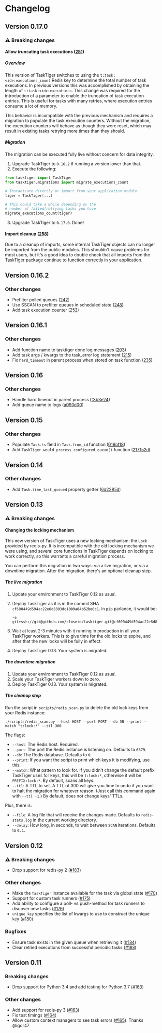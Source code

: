 # Changelog

## Version 0.17.0

### ⚠️ Breaking changes

#### Allow truncating task executions ([251](https://github.com/closeio/tasktiger/pull/251))

##### Overview

This version of TaskTiger switches to using the `t:task:<id>:executions_count` Redis key to determine the total number of task executions. In previous versions this was accomplished by obtaining the length of `t:task:<id>:executions`. This change was required for the introduction of a parameter to enable the truncation of task execution entries. This is useful for tasks with many retries, where execution entries consume a lot of memory.

This behavior is incompatible with the previous mechanism and requires a migration to populate the task execution counters.
Without the migration, the execution counters will behave as though they were reset, which may result in existing tasks retrying more times than they should.

##### Migration

The migration can be executed fully live without concern for data integrity.

1. Upgrade TaskTiger to `0.16.2` if running a version lower than that.
2. Execute the following:
```py
from tasktiger import TaskTiger
from tasktiger.migrations import migrate_executions_count

# Instantiate directly or import from your application module
tiger = TaskTiger(...)

# This could take a while depending on the
# number of failed/retrying tasks you have
migrate_executions_count(tiger)
```
3. Upgrade TaskTiger to `0.17.0`. Done!

#### Import cleanup ([258](https://github.com/closeio/tasktiger/pull/258))

Due to a cleanup of imports, some internal TaskTiger objects can no longer be imported from the public modules. This shouldn't cause problems for most users, but it's a good idea to double check that all imports from the TaskTiger package continue to function correctly in your application.

## Version 0.16.2

### Other changes

* Prefilter polled queues ([242](https://github.com/closeio/tasktiger/pull/242))
* Use SSCAN to prefilter queues in scheduled state ([248](https://github.com/closeio/tasktiger/pull/248))
* Add task execution counter ([252](https://github.com/closeio/tasktiger/pull/252))

## Version 0.16.1

### Other changes

* Add function name to tasktiger done log messages ([203](https://github.com/closeio/tasktiger/pull/203))
* Add task args / kwargs to the task_error log statement ([215](https://github.com/closeio/tasktiger/pull/215))
* Fix `hard_timeout` in parent process when stored on task function ([235](https://github.com/closeio/tasktiger/pull/235))

## Version 0.16

### Other changes

* Handle hard timeout in parent process ([f3b3e24](https://github.com/closeio/tasktiger/commit/f3b3e24485497a2b87281a1b809966bcb525c5fc))
* Add queue name to logs ([a090d00](https://github.com/closeio/tasktiger/commit/a090d00bca496082f149f2187b026ff96a0d4fac))

## Version 0.15

### Other changes

* Populate `Task.ts` field in `Task.from_id` function ([019bf18](https://github.com/closeio/tasktiger/commit/019bf189c9622b299691dbe3b71cefa0bf2ee8dc))
* Add `TaskTiger.would_process_configured_queue()` function  ([217152d](https://github.com/closeio/tasktiger/commit/217152d16ff21a87b70643a0a2571efc91c0aeb9))

## Version 0.14

### Other changes

* Add `Task.time_last_queued` property getter ([6d2285d](https://github.com/closeio/tasktiger/commit/6d2285da5bd5f82455765e6b132594d4ceab2d82))

## Version 0.13

### ⚠️ Breaking changes

#### Changing the locking mechanism

This new version of TaskTiger uses a new locking mechanism: the `Lock` provided by redis-py. It is incompatible with the old locking mechanism we were using, and several core functions in TaskTiger depends on locking to work correctly, so this warrants a careful migration process.

You can perform this migration in two ways: via a live migration, or via a downtime migration. After the migration, there's an optional cleanup step.

##### The live migration

1. Update your environment to TaskTiger 0.12 as usual.
1. Deploy TaskTiger as it is in the commit SHA `cf600449d594ac22e6d8393dc1009a84b52be0c1`. In `pip` parlance, it would be:

       -e git+ssh://git@github.com/closeio/tasktiger.git@cf600449d594ac22e6d8393dc1009a84b52be0c1#egg=tasktiger

1. Wait at least 2-3 minutes with it running in production in all your TaskTiger workers. This is to give time for the old locks to expire, and after that the new locks will be fully in effect.
1. Deploy TaskTiger 0.13. Your system is migrated.

##### The downtime migration

1. Update your environment to TaskTiger 0.12 as usual.
1. Scale your TaskTiger workers down to zero.
1. Deploy TaskTiger 0.13. Your system is migrated.

##### The cleanup step

Run the script in `scripts/redis_scan.py` to delete the old lock keys from your Redis instance:

    ./scripts/redis_scan.py --host HOST --port PORT --db DB --print --match "t:lock:*" --ttl 300

The flags:

- `--host`: The Redis host. Required.
- `--port`: The port the Redis instance is listening on. Defaults to `6379`.
- `--db`: The Redis database. Defaults to `0`.
- `--print`: If you want the script to print which keys it is modifying, use this.
- `--match`: What pattern to look for. If you didn't change the default prefix TaskTiger uses for keys, this will be `t:lock:*`, otherwise it will be `PREFIX:lock:*`. By default, scans all keys.
- `--ttl`: A TTL to set. A TTL of 300 will give you time to undo if you want to halt the migration for whatever reason. (Just call this command again with `--ttl -1`.) By default, does not change keys' TTLs.

Plus, there is:

- `--file`: A log file that will receive the changes made. Defaults to `redis-stats.log` in the current working directory.
- `--delay`: How long, in seconds, to wait between `SCAN` iterations. Defaults to `0.1`.

## Version 0.12

### ⚠️ Breaking changes

* Drop support for redis-py 2 ([#183](https://github.com/closeio/tasktiger/pull/183))

### Other changes

* Make the `TaskTiger` instance available for the task via global state ([#170](https://github.com/closeio/tasktiger/pull/170))
* Support for custom task runners ([#175](https://github.com/closeio/tasktiger/pull/175))
* Add ability to configure a poll- vs push-method for task runners to discover new tasks ([#176](https://github.com/closeio/tasktiger/pull/176))
* `unique_key` specifies the list of kwargs to use to construct the unique key ([#180](https://github.com/closeio/tasktiger/pull/180))

### Bugfixes

* Ensure task exists in the given queue when retrieving it ([#184](https://github.com/closeio/tasktiger/pull/184))
* Clear retried executions from successful periodic tasks ([#188](https://github.com/closeio/tasktiger/pull/188))

## Version 0.11

### Breaking changes

* Drop support for Python 3.4 and add testing for Python 3.7 ([#163](https://github.com/closeio/tasktiger/pull/163))

### Other changes

* Add support for redis-py 3 ([#163](https://github.com/closeio/tasktiger/pull/163))
* Fix test timings ([#164](https://github.com/closeio/tasktiger/pull/164))
* Allow custom context managers to see task errors ([#165](https://github.com/closeio/tasktiger/pull/165)). Thanks @igor47
